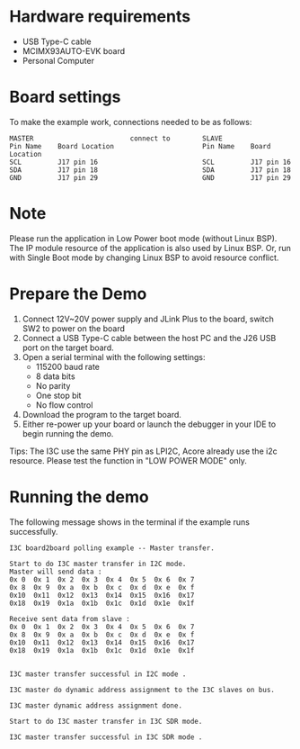 Hardware requirements
=====================
- USB Type-C cable
- MCIMX93AUTO-EVK board
- Personal Computer

Board settings
============
To make the example work, connections needed to be as follows:
~~~~~~~~~~~~~~~~~~~~~~~~~~~~~~~~~~~~~~~~~~~~~~~~~~~~~~~~~~~~~~~~~~~~~~~~~~
MASTER                        connect to        SLAVE
Pin Name    Board Location                      Pin Name    Board Location
SCL         J17 pin 16                          SCL         J17 pin 16
SDA         J17 pin 18                          SDA         J17 pin 18
GND         J17 pin 29                          GND         J17 pin 29
~~~~~~~~~~~~~~~~~~~~~~~~~~~~~~~~~~~~~~~~~~~~~~~~~~~~~~~~~~~~~~~~~~~~~~~~~~

Note
====
Please run the application in Low Power boot mode (without Linux BSP).
The IP module resource of the application is also used by Linux BSP.
Or, run with Single Boot mode by changing Linux BSP to avoid resource
conflict.

Prepare the Demo
===============
1.  Connect 12V~20V power supply and JLink Plus to the board, switch SW2 to power on the board
2.  Connect a USB Type-C cable between the host PC and the J26 USB port on the target board.
3.  Open a serial terminal with the following settings:
    - 115200 baud rate
    - 8 data bits
    - No parity
    - One stop bit
    - No flow control
4.  Download the program to the target board.
5.  Either re-power up your board or launch the debugger in your IDE to begin running the demo.

Tips: The I3C use the same PHY pin as LPI2C, Acore already use the i2c resource. Please test the function in "LOW POWER MODE" only.

Running the demo
================
The following message shows in the terminal if the example runs successfully.

~~~~~~~~~~~~~~~~~~~~~~~~~~~~
I3C board2board polling example -- Master transfer.

Start to do I3C master transfer in I2C mode.
Master will send data :
0x 0  0x 1  0x 2  0x 3  0x 4  0x 5  0x 6  0x 7
0x 8  0x 9  0x a  0x b  0x c  0x d  0x e  0x f
0x10  0x11  0x12  0x13  0x14  0x15  0x16  0x17
0x18  0x19  0x1a  0x1b  0x1c  0x1d  0x1e  0x1f

Receive sent data from slave :
0x 0  0x 1  0x 2  0x 3  0x 4  0x 5  0x 6  0x 7
0x 8  0x 9  0x a  0x b  0x c  0x d  0x e  0x f
0x10  0x11  0x12  0x13  0x14  0x15  0x16  0x17
0x18  0x19  0x1a  0x1b  0x1c  0x1d  0x1e  0x1f


I3C master transfer successful in I2C mode .

I3C master do dynamic address assignment to the I3C slaves on bus.

I3C master dynamic address assignment done.

Start to do I3C master transfer in I3C SDR mode.

I3C master transfer successful in I3C SDR mode .

~~~~~~~~~~~~~~~~~~~~~~~~~~~~
